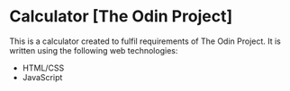 # Calculator [The Odin Project]

This is a calculator created to fulfil requirements of The Odin Project. It is written using the following web technologies:
- HTML/CSS
- JavaScript

